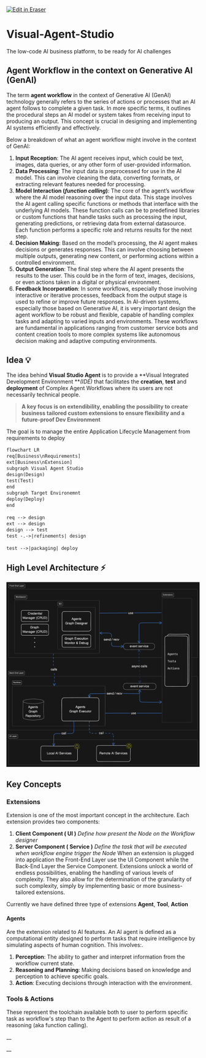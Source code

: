 <p><a target="_blank" href="https://app.eraser.io/workspace/YBJDAujV5evU4KOVWenD" id="edit-in-eraser-github-link"><img alt="Edit in Eraser" src="https://firebasestorage.googleapis.com/v0/b/second-petal-295822.appspot.com/o/images%2Fgithub%2FOpen%20in%20Eraser.svg?alt=media&amp;token=968381c8-a7e7-472a-8ed6-4a6626da5501"></a></p>

# Visual-Agent-Studio
The low-code AI business platform, to be ready for AI challenges

## Agent Workflow in the context on Generative AI (GenAI)
The term **agent workflow** in the context of Generative AI (GenAI) technology generally refers to the series of actions or processes that an AI agent follows to complete a given task. In more specific terms, it outlines the procedural steps an AI model or system takes from receiving input to producing an output. This concept is crucial in designing and implementing AI systems efficiently and effectively. 

Below a breakdown of what an agent workflow might involve in the context of GenAI:

1. **Input Reception**: The AI agent receives input, which could be text, images, data queries, or any other form of user-provided information. 
2. **Data Processing**: The input data is preprocessed for use in the AI model. This can involve cleaning the data, converting formats, or extracting relevant features needed for processing. 
3. **Model Interaction (**_**function calling**_**)**: The core of the agent’s workflow where the AI model reasoning over the input data. This stage involves the AI agent calling specific functions or methods that interface with the underlying AI models. These function calls can be to predefined libraries or custom functions that handle tasks such as processing the input, generating predictions, or retrieving data from external datasource. Each function performs a specific role and returns results for the next step. 
4. **Decision Making**: Based on the model’s processing, the AI agent makes decisions or generates responses. This can involve choosing between multiple outputs, generating new content, or performing actions within a controlled environment. 
5. **Output Generation**: The final step where the AI agent presents the results to the user. This could be in the form of text, images, decisions, or even actions taken in a digital or physical environment. 
6. **Feedback Incorporation**: In some workflows, especially those involving interactive or iterative processes, feedback from the output stage is used to refine or improve future responses.
In AI-driven systems, especially those based on Generative AI, it is very important design the agent workflow to be robust and flexible, capable of handling complex tasks and adapting to varied inputs and environments.
These workflows are fundamental in applications ranging from customer service bots and content creation tools to more complex systems like autonomous decision making and adaptive computing environments.
## Idea 💡
The idea behind **Visual Studio Agent** is to provide a  **Visual Integrated Development Environment **_(IDE)_ that facilitates the **creation**, **test** and **deployment** of Complex Agent Workflows where its users are not necessarily technical people.

>  **A key focus is on extendibility, enabling the possibility to create business tailored custom extensions to ensure flexibility and a future-proof Dev Environment** 

The goal is to manage the entire Application Lifecycle Management from requirements to deploy

```mermaid
flowchart LR
req[Business\nRequirements]
ext[Business\nExtension]
subgraph Visual Agent Studio
design(Design)
test(Test)
end
subgraph Target Environemnt
deploy(Deploy)
end
   
req --> design
ext --> design
design --> test
test -.->|refinements| design

test -->|packaging| deploy
```


## High Level Architecture ⚡️
![Architecture](./high-level-architecture.png "")

## Key Concepts
### Extensions
Extension is one of the most important concept in the architecture. Each extension provides two components: 

1. **Client Component ( UI )** _Define how present the Node on the Workflow designer_ 
2. **Server Component ( Service )** _Define the task that will be executed when workflow engine trigger the Node_
When an extension is plugged into application the Front-End Layer use the UI Component while the Back-End Layer the Service Component.
Extensions unlock a world of endless possibilities, enabling the handling of various levels of complexity. They also allow for the determination of the granularity of such complexity, simply by implementing basic or more business-tailored extensions.

Currently we have defined three type of extensions **Agent**, **Tool**, **Action**

#### Agents
Are the extension related to AI features. An AI agent  is defined  as a computational entity designed to perform tasks that require intelligence by simulating aspects of human cognition. This involves:.

1. **Perception**: The ability to gather and interpret information from the workflow current state.
2. **Reasoning and Planning**: Making decisions based on knowledge and perception to achieve specific goals.
3. **Action**: Executing decisions through interaction with the environment.
### Tools & Actions
These represent the toolchain available  both to user to perform specific task as workflow's step than to the Agent to perform action as result of a reasoning (aka function calling).

__

__



<!--- Eraser file: https://app.eraser.io/workspace/YBJDAujV5evU4KOVWenD --->